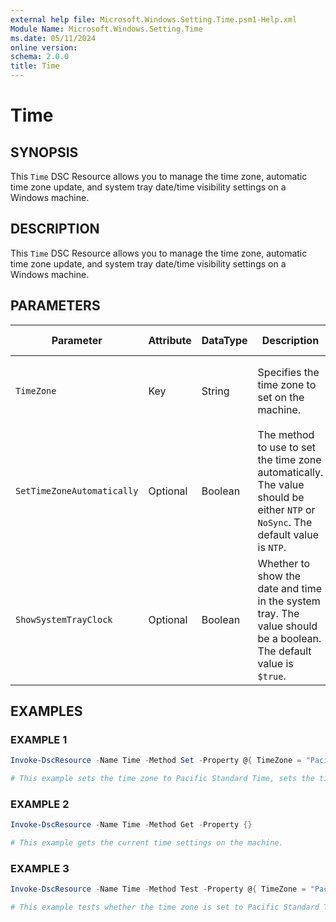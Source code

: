 ```yaml
---
external help file: Microsoft.Windows.Setting.Time.psm1-Help.xml
Module Name: Microsoft.Windows.Setting.Time
ms.date: 05/11/2024
online version:
schema: 2.0.0
title: Time
---
```


# Time

## SYNOPSIS

This `Time` DSC Resource allows you to manage the time zone, automatic time zone update, and system tray date/time visibility settings on a Windows machine.

## DESCRIPTION

This `Time` DSC Resource allows you to manage the time zone, automatic time zone update, and system tray date/time visibility settings on a Windows machine.

## PARAMETERS

| **Parameter**              | **Attribute** | **DataType** | **Description**                                                                                                                 | **Allowed Values**                                                |
| -------------------------- | ------------- | ------------ | ------------------------------------------------------------------------------------------------------------------------------- | ----------------------------------------------------------------- |
| `TimeZone`                 | Key           | String       | Specifies the time zone to set on the machine.                                                                                  | Any valid time zone identifier from `Get-TimeZone -ListAvailable` |
| `SetTimeZoneAutomatically` | Optional      | Boolean      | The method to use to set the time zone automatically. The value should be either `NTP` or `NoSync`. The default value is `NTP`. | `NTP`, `NoSync`                                                   |
| `ShowSystemTrayClock`      | Optional      | Boolean      | Whether to show the date and time in the system tray. The value should be a boolean. The default value is `$true`.              | `$true`, `$false`                                                 |


## EXAMPLES

### EXAMPLE 1

```powershell
Invoke-DscResource -Name Time -Method Set -Property @{ TimeZone = "Pacific Standard Time"; SetTimeZoneAutomatically = "NTP"; ShowSystemTrayDateTime = $true }

# This example sets the time zone to Pacific Standard Time, sets the time zone to be updated automatically using NTP, and shows the date and time in the system tray.
```

### EXAMPLE 2

```powershell
Invoke-DscResource -Name Time -Method Get -Property {}

# This example gets the current time settings on the machine.
```

### EXAMPLE 3

```powershell
Invoke-DscResource -Name Time -Method Test -Property @{ TimeZone = "Pacific Standard Time"}

# This example tests whether the time zone is set to Pacific Standard Time.
```
